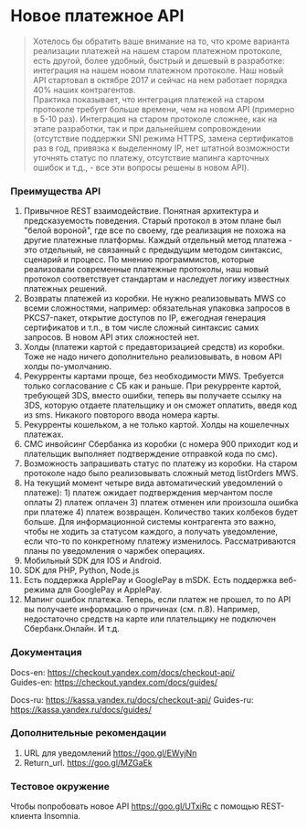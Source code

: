 Новое платежное API
===================

> Хотелось бы обратить ваше внимание на то, что кроме варианта реализации  платежей на нашем старом платежном протоколе, есть другой, более удобный, быстрый и дешевый в разработке: интеграция на нашем новом платежном протоколе. Наш новый API стартовал в октябре 2017 и сейчас на нем работает порядка 40% наших контрагентов.  
Практика показывает, что интеграция  платежей на старом протоколе требует больше времени, чем на новом API (примерно в 5-10 раз). Интеграция на старом протоколе сложнее, как на этапе разработки, так и при дальнейшем сопровождении (отсутствие поддержки SNI режима HTTPS, замена сертификатов раз в год, привязка к выделенному IP, нет штатной возможности уточнять статус по платежу, отсутствие мапинга карточных ошибок и т.д., - все эти вопросы решены в новом API).

### Преимущества API

1. Привычное REST взаимодействие. Понятная архитектура и предсказуемость поведения. Старый протокол в этом плане был "белой вороной", где все по своему, где реализация не похожа на другие платежные платформы. Каждый отдельный метод платежа - это отдельный, не связанный с предыдущим методом синтаксис, сценарий и процесс. По мнению программистов, которые реализовали современные платежные протоколы, наш новый протокол соответствует стандартам и наследует логику известных платежных решений.
2. Возвраты платежей из коробки. Не нужно реализовывать MWS со всеми сложностями, например: обязательная упаковка запросов в PKCS7-пакет, открытие доступов по IP, ежегодная генерация сертификатов и т.п., в том числе сложный синтаксис самих запросов. В новом API этих сложностей нет.
3. Холды (платежи картой с предавторизацией средств) из коробки. Тоже не надо ничего дополнительно реализовывать, в новом API холды по-умолчанию.
4. Рекурренты картами проще, без необходимости MWS. Требуется только согласование с СБ как и раньше. При рекурренте картой, требующей 3DS, вместо ошибки, теперь вы получаете ссылку на 3DS, которую отдаете плательщику и он сможет оплатить, введя код из sms. Никакого повторого ввода номера карты.
5. Рекурренты кошельком, а не только картой. Холды на кошелечных платежах.
6. СМС инвойсинг Сбербанка из коробки (с номера 900 приходит код и плательщик выполняет подтверждение отправкой кода по смс). 
7. Возможность запрашивать статус по платежу из коробки. На старом протоколе надо было реализовывать сложный метод listOrders MWS.
8. На текущий момент четыре вида автоматический уведомлений о платеже): 1) платеж ожидает подтверждения мерчантом после оплаты 2) платеж оплачен 3) платеж отменен или произошла ошибка при платеже 4) платеж возвращен. Количество таких колбеков будет больше. Для информационной системы контрагента это важно, чтобы не ходить за статусом каждого, а получать уведомление, если что-то по конкретному платежу изменилось. Рассматриваются планы по уведомления о чаржбек операциях.
9. Мобильный SDK для IOS и Android.
10. SDK для PHP, Python, Node.js
11. Есть поддержка ApplePay и GooglePay в mSDK. Есть поддержка веб-режима для GooglePay и ApplePay. 
12. Мапинг ошибок платежа. Теперь, если платеж не прошел, то по API вы получаете информацию о причинах (см. п.8). Например, недостаточно средств на карте или плательщику не подключен Сбербанк.Онлайн. И т.д.

### Документация

Docs-en:  https://checkout.yandex.com/docs/checkout-api/   
Guides-en: https://checkout.yandex.com/docs/guides/

Docs-ru: https://kassa.yandex.ru/docs/checkout-api/
Guides-ru: https://kassa.yandex.ru/docs/guides/

### Дополнительные рекомендации

1. URL для уведомлений https://goo.gl/EWyjNn
2. Return_url. https://goo.gl/MZGaEk

### Тестовое окружение

Чтобы попробовать новое API https://goo.gl/UTxiRc с помощью REST-клиента Insomnia.
